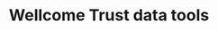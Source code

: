 ---
description: Machine Learning tools, other scripts they use to analyze + visualize
  grant proposals and outcomes from their public data
last_edit: Thu, 03 Feb 2022 19:32:13 GMT
location: https://github.com/wellcometrust
related_projects: {}
shortname: wellcome_trust_grants
title: Wellcome Trust data tools
uuid: 9d6d4e5a-5c8d-486a-b9bd-dc1f0485041f
---